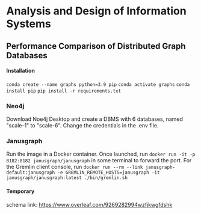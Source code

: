 # Analysis and Design of Information Systems
## Performance Comparison of Distributed Graph Databases

#### Installation
`conda create --name graphs python=3.9 pip`
`conda activate graphs`
`conda install pip`
`pip install -r requirements.txt`

### Neo4j
Download Noe4j Desktop and create a DBMS with 6 databases, named "scale-1" to "scale-6". Change the credentials in the .env file.

### Janusgraph
Run the image in a Docker container. Once launched, run 
`docker run -it -p 8182:8182 janusgraph/janusgraph` 
in some terminal to forward the port. For the Gremlin client console, run
`docker run --rm --link janusgraph-default:janusgraph -e GREMLIN_REMOTE_HOSTS=janusgraph -it janusgraph/janusgraph:latest ./bin/gremlin.sh`

#### Temporary
schema link: https://www.overleaf.com/9269282994wzfjkwgfdshk

